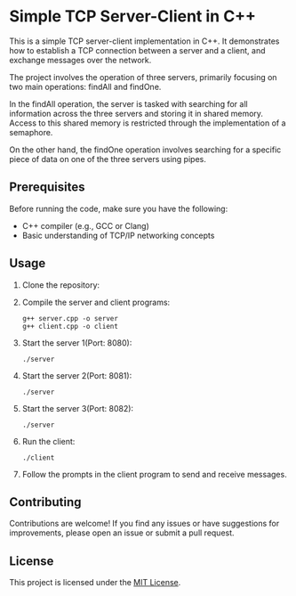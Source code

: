 # Simple TCP Server-Client in C++

This is a simple TCP server-client implementation in C++. It demonstrates how to establish a TCP connection between a server and a client, and exchange messages over the network.

The project involves the operation of three servers, primarily focusing on two main operations: findAll and findOne.

In the findAll operation, the server is tasked with searching for all information across the three servers and storing it in shared memory. Access to this shared memory is restricted through the implementation of a semaphore.

On the other hand, the findOne operation involves searching for a specific piece of data on one of the three servers using pipes.

## Prerequisites

Before running the code, make sure you have the following:

- C++ compiler (e.g., GCC or Clang)
- Basic understanding of TCP/IP networking concepts

## Usage

1. Clone the repository:

2. Compile the server and client programs:

    ```shell
    g++ server.cpp -o server
    g++ client.cpp -o client
    ```

3. Start the server 1(Port: 8080):

    ```shell
    ./server
    ```

4. Start the server 2(Port: 8081):

    ```shell
    ./server
    ```

5. Start the server 3(Port: 8082):

    ```shell
    ./server
    ```

4. Run the client:

    ```shell
    ./client
    ```

5. Follow the prompts in the client program to send and receive messages.

## Contributing

Contributions are welcome! If you find any issues or have suggestions for improvements, please open an issue or submit a pull request.

## License

This project is licensed under the [MIT License](LICENSE).
